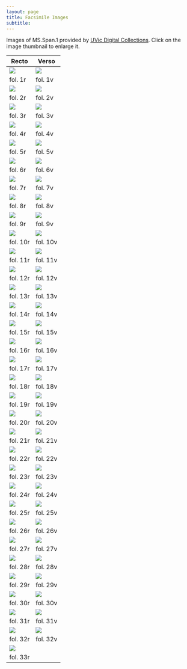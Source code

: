```yaml
---
layout: page
title: Facsimile Images
subtitle:
---
```


Images of MS.Span.1 provided by <a href="http://contentdm.library.uvic.ca/cdm/compoundobject/collection/collection15/id/2403">UVic Digital Collections</a>. Click on the image thumbnail to enlarge it.
<br>

Recto | Verso
--------- | ---------
[<img src="http://contentdm.library.uvic.ca/utils/getthumbnail/collection/collection15/id/2333">](https://drive.google.com/open?id=1AyAZ4tTgiIo96yOIW20ZkFN-EdVe4Nf7) | [<img src="http://contentdm.library.uvic.ca/utils/getthumbnail/collection/collection15/id/2336">](https://drive.google.com/open?id=1XXMULzu6p2ZE31HhR_fynwR3yxfv8GzD)
fol. 1r | fol. 1v
[<img src="http://contentdm.library.uvic.ca/utils/getthumbnail/collection/collection15/id/2337">](https://drive.google.com/open?id=1tjkD0sMg8HX1vSG79PTCSH99gskcPAQL) | [<img src="http://contentdm.library.uvic.ca/utils/getthumbnail/collection/collection15/id/2338">](https://drive.google.com/open?id=1qLPlNc_vYTjJIGGTp_3sblnQhx_sBzmt)
fol. 2r | fol. 2v
[<img src="http://contentdm.library.uvic.ca/utils/getthumbnail/collection/collection15/id/2339">](https://drive.google.com/open?id=1NFrf2ATgNzO2XZGQYh8jIN9F3KBMliRI) | [<img src="http://contentdm.library.uvic.ca/utils/getthumbnail/collection/collection15/id/2340">](https://drive.google.com/open?id=1ft2TPFdqwhLIR5qCVQMi7ezb1n9YQI2r)
fol. 3r | fol. 3v
[<img src="http://contentdm.library.uvic.ca/utils/getthumbnail/collection/collection15/id/2341">](https://drive.google.com/open?id=1YRXCZVlcilg5CKul4jfLtwRTyzfACvi1) | [<img src="http://contentdm.library.uvic.ca/utils/getthumbnail/collection/collection15/id/2342">](https://drive.google.com/open?id=1S3jafRHa7ISAMHrbgVmo8TFrtztA4ST-)
fol. 4r | fol. 4v
[<img src="http://contentdm.library.uvic.ca/utils/getthumbnail/collection/collection15/id/2343">](https://drive.google.com/open?id=1sff4pQ8MCnWWi89eMFkG1V3aDWH5Un52) | [<img src="http://contentdm.library.uvic.ca/utils/getthumbnail/collection/collection15/id/2344">](https://drive.google.com/open?id=16U9hiUsmX7vfHz3ALCYd9TZhbRaCgnGG)
fol. 5r | fol. 5v
[<img src="http://contentdm.library.uvic.ca/utils/getthumbnail/collection/collection15/id/2345">](https://drive.google.com/open?id=1Mt8RtGs0BEiFHCO_CdajJ-6BjFCsf9wy) | [<img src="http://contentdm.library.uvic.ca/utils/getthumbnail/collection/collection15/id/2346">](https://drive.google.com/open?id=16Jv7miWtqpWuYD8uMLTo80TQpsLu7ttn)
fol. 6r | fol. 6v
[<img src="http://contentdm.library.uvic.ca/utils/getthumbnail/collection/collection15/id/2347">](https://drive.google.com/open?id=190fdvWaejex-_yhLo27PUCX_sVxy9B73) | [<img src="http://contentdm.library.uvic.ca/utils/getthumbnail/collection/collection15/id/2348">](https://drive.google.com/open?id=11JHTNVMEJV11KMgSeaNy1DyitwBagf4J)
fol. 7r | fol. 7v
[<img src="http://contentdm.library.uvic.ca/utils/getthumbnail/collection/collection15/id/2349">](https://drive.google.com/open?id=1HMvyxW-9LeOzNQEu4-6PPMLbhHt0L3Ss) | [<img src="http://contentdm.library.uvic.ca/utils/getthumbnail/collection/collection15/id/2350">](https://drive.google.com/open?id=10nIJvLhgZVvQcO2LJzwGhQEF32jVkBow)
fol. 8r | fol. 8v
[<img src="http://contentdm.library.uvic.ca/utils/getthumbnail/collection/collection15/id/2351">](https://drive.google.com/open?id=1I4tCWvGomlcwggnaNbauLyFKHmFo6Lhn) | [<img src="http://contentdm.library.uvic.ca/utils/getthumbnail/collection/collection15/id/2352">](https://drive.google.com/open?id=1Jpoc6X1nfjflCuce8YjL5oPGXsns7RF6)
fol. 9r | fol. 9v
[<img src="http://contentdm.library.uvic.ca/utils/getthumbnail/collection/collection15/id/2353">](https://drive.google.com/open?id=15wrNcmwZ4NVhbyxQmWW1IDhTZtijMrJm) | [<img src="http://contentdm.library.uvic.ca/utils/getthumbnail/collection/collection15/id/2354">](https://drive.google.com/open?id=1OdYjqw9MqujWlayid9JbLJTivxaXJ5zb)
fol. 10r | fol. 10v
[<img src="http://contentdm.library.uvic.ca/utils/getthumbnail/collection/collection15/id/2355">](https://drive.google.com/open?id=1Yit-DzMrT30Db8WNoXyg-s3ehrNx1BTr) | [<img src="http://contentdm.library.uvic.ca/utils/getthumbnail/collection/collection15/id/2356">](https://drive.google.com/open?id=1e6WNY-ve8u_c33QnKz7nJ5qzE6Rmt7qs)
fol. 11r | fol. 11v
[<img src="http://contentdm.library.uvic.ca/utils/getthumbnail/collection/collection15/id/2357">](https://drive.google.com/open?id=1IOOb-E5dAM-_O7EHZhB9B3c8Ik3yOI9I) | [<img src="http://contentdm.library.uvic.ca/utils/getthumbnail/collection/collection15/id/2358">](https://drive.google.com/open?id=1NGjK9gibo4j6sZVxy7YyVXG09UKwIq8A)
fol. 12r | fol. 12v
[<img src="http://contentdm.library.uvic.ca/utils/getthumbnail/collection/collection15/id/2359">](https://drive.google.com/open?id=1OJrrXeCkbWpVVaYNphJo56d9PRve_wH3) | [<img src="http://contentdm.library.uvic.ca/utils/getthumbnail/collection/collection15/id/2360">](https://drive.google.com/open?id=1RyO-02Gb6c9EEUn_Yz8xdxj-nDjViEE1)
fol. 13r | fol. 13v
[<img src="http://contentdm.library.uvic.ca/utils/getthumbnail/collection/collection15/id/2361">](https://drive.google.com/open?id=10iSAzueHjpLI_yYdzzxW0yqBsMAMFb7Z) | [<img src="http://contentdm.library.uvic.ca/utils/getthumbnail/collection/collection15/id/2362">](https://drive.google.com/open?id=1e2v489Cxp62eeNNNm6BUX2_HQy2ZIT9z)
fol. 14r | fol. 14v
[<img src="http://contentdm.library.uvic.ca/utils/getthumbnail/collection/collection15/id/2363">](https://drive.google.com/open?id=1PbnPxzF4U1M1nQItYvorgRDaU_rQlI6L) | [<img src="http://contentdm.library.uvic.ca/utils/getthumbnail/collection/collection15/id/2364">](https://drive.google.com/open?id=1megyjC5l2MJhYq_R1rA0Gmew7mRrj8Pu)
fol. 15r | fol. 15v
[<img src="http://contentdm.library.uvic.ca/utils/getthumbnail/collection/collection15/id/2365">](https://drive.google.com/open?id=13fO5zSqESnssZSqWbdBFJeovmTPuviJR) | [<img src="http://contentdm.library.uvic.ca/utils/getthumbnail/collection/collection15/id/2366">](https://drive.google.com/open?id=1xpO2JqsM2T1gXRxJKV-52R_hHFeGO85q)
fol. 16r | fol. 16v
[<img src="http://contentdm.library.uvic.ca/utils/getthumbnail/collection/collection15/id/2367">](https://drive.google.com/open?id=11Ukt4CDQinOOoci0aSz418T82l2WgDhm) | [<img src="http://contentdm.library.uvic.ca/utils/getthumbnail/collection/collection15/id/2368">](https://drive.google.com/open?id=1-DecfzZqWTaGLCEJgtMt9AKFqfsYMnlb)
fol. 17r | fol. 17v
[<img src="http://contentdm.library.uvic.ca/utils/getthumbnail/collection/collection15/id/2369">](https://drive.google.com/open?id=1e2RRNPtUCPrYb2Ava0JMtEejILb2qB0D) | [<img src="http://contentdm.library.uvic.ca/utils/getthumbnail/collection/collection15/id/2370">](https://drive.google.com/open?id=1YQC1x33b8YXl7EF02b3A5VAY0gj5_G2s)
fol. 18r | fol. 18v
<img src="http://contentdm.library.uvic.ca/utils/getthumbnail/collection/collection15/id/2371"> | <img src="http://contentdm.library.uvic.ca/utils/getthumbnail/collection/collection15/id/2372">
fol. 19r | fol. 19v
<img src="http://contentdm.library.uvic.ca/utils/getthumbnail/collection/collection15/id/2373"> | <img src="http://contentdm.library.uvic.ca/utils/getthumbnail/collection/collection15/id/2374">
fol. 20r | fol. 20v
<img src="http://contentdm.library.uvic.ca/utils/getthumbnail/collection/collection15/id/2375"> | <img src="http://contentdm.library.uvic.ca/utils/getthumbnail/collection/collection15/id/2376">
fol. 21r | fol. 21v
<img src="http://contentdm.library.uvic.ca/utils/getthumbnail/collection/collection15/id/2377"> | <img src="http://contentdm.library.uvic.ca/utils/getthumbnail/collection/collection15/id/2378">
fol. 22r | fol. 22v
<img src="http://contentdm.library.uvic.ca/utils/getthumbnail/collection/collection15/id/2379"> | <img src="http://contentdm.library.uvic.ca/utils/getthumbnail/collection/collection15/id/2380">
fol. 23r | fol. 23v
<img src="http://contentdm.library.uvic.ca/utils/getthumbnail/collection/collection15/id/2381"> | <img src="http://contentdm.library.uvic.ca/utils/getthumbnail/collection/collection15/id/2382">
fol. 24r | fol. 24v
<img src="http://contentdm.library.uvic.ca/utils/getthumbnail/collection/collection15/id/2383"> | <img src="http://contentdm.library.uvic.ca/utils/getthumbnail/collection/collection15/id/2384">
fol. 25r | fol. 25v
<img src="http://contentdm.library.uvic.ca/utils/getthumbnail/collection/collection15/id/2385"> | <img src="http://contentdm.library.uvic.ca/utils/getthumbnail/collection/collection15/id/2386">
fol. 26r | fol. 26v
<img src="http://contentdm.library.uvic.ca/utils/getthumbnail/collection/collection15/id/2387"> | <img src="http://contentdm.library.uvic.ca/utils/getthumbnail/collection/collection15/id/2388">
fol. 27r | fol. 27v
<img src="http://contentdm.library.uvic.ca/utils/getthumbnail/collection/collection15/id/2389"> | <img src="http://contentdm.library.uvic.ca/utils/getthumbnail/collection/collection15/id/2390">
fol. 28r | fol. 28v
<img src="http://contentdm.library.uvic.ca/utils/getthumbnail/collection/collection15/id/2391"> | <img src="http://contentdm.library.uvic.ca/utils/getthumbnail/collection/collection15/id/2392">
fol. 29r | fol. 29v
<img src="http://contentdm.library.uvic.ca/utils/getthumbnail/collection/collection15/id/2393"> | <img src="http://contentdm.library.uvic.ca/utils/getthumbnail/collection/collection15/id/2394">
fol. 30r | fol. 30v
<img src="http://contentdm.library.uvic.ca/utils/getthumbnail/collection/collection15/id/2395"> | <img src="http://contentdm.library.uvic.ca/utils/getthumbnail/collection/collection15/id/2396">
fol. 31r | fol. 31v
<img src="http://contentdm.library.uvic.ca/utils/getthumbnail/collection/collection15/id/2397"> | <img src="http://contentdm.library.uvic.ca/utils/getthumbnail/collection/collection15/id/2398">
fol. 32r | fol. 32v
<img src="http://contentdm.library.uvic.ca/utils/getthumbnail/collection/collection15/id/2399"> |   
fol. 33r |  
